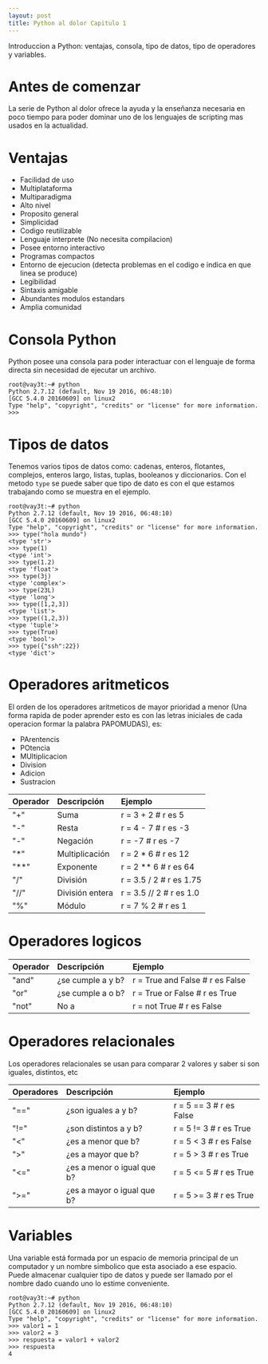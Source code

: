 ```yaml
---
layout: post
title: Python al dolor Capitulo 1
---
```


Introduccion a Python: ventajas, consola, tipo de datos, tipo de operadores y variables.

# Antes de comenzar
La serie de Python al dolor ofrece la ayuda y la enseñanza necesaria en poco tiempo para poder dominar uno de los lenguajes de scripting mas usados en la actualidad. 

# Ventajas
* Facilidad de uso
* Multiplataforma
* Multiparadigma
* Alto nivel
* Proposito general
* Simplicidad
* Codigo reutilizable
* Lenguaje interprete (No necesita compilacion)
* Posee entorno interactivo
* Programas compactos
* Entorno de ejecucion (detecta problemas en el codigo e indica en que linea se produce)
* Legibilidad
* Sintaxis amigable
* Abundantes modulos estandars
* Amplia comunidad

# Consola Python
Python posee una consola para poder interactuar con el lenguaje de forma directa sin necesidad de ejecutar un archivo.

```
root@vay3t:~# python
Python 2.7.12 (default, Nov 19 2016, 06:48:10) 
[GCC 5.4.0 20160609] on linux2
Type "help", "copyright", "credits" or "license" for more information.
>>> 
```

# Tipos de datos
Tenemos varios tipos de datos como: cadenas, enteros, flotantes, complejos, enteros largo, listas, tuplas, booleanos y diccionarios. Con el metodo `type` se puede saber que tipo de dato es con el que estamos trabajando como se muestra en el ejemplo.

```
root@vay3t:~# python
Python 2.7.12 (default, Nov 19 2016, 06:48:10) 
[GCC 5.4.0 20160609] on linux2
Type "help", "copyright", "credits" or "license" for more information.
>>> type("hola mundo")
<type 'str'>
>>> type(1)
<type 'int'>
>>> type(1.2)
<type 'float'>
>>> type(3j)
<type 'complex'>
>>> type(23L)
<type 'long'>
>>> type([1,2,3])
<type 'list'>
>>> type((1,2,3))
<type 'tuple'>
>>> type(True)
<type 'bool'>
>>> type({"ssh":22})
<type 'dict'>
```


# Operadores aritmeticos
El orden de los operadores aritmeticos de mayor prioridad a menor (Una forma rapida de poder aprender esto es con las letras iniciales de cada operacion formar la palabra PAPOMUDAS), es:

* PArentencis
* POtencia
* MUltiplicacion
* Division
* Adicion
* Sustracion 

| Operador | Descripción | Ejemplo |
|---|:---|:---|
| "+" | Suma | r = 3 + 2 # r es 5 |
| "-" | Resta | r = 4 - 7 # r es -3 |
| "-" | Negación | r = -7 # r es -7 |
| "*" | Multiplicación | r = 2 * 6 # r es 12 |
| "**" | Exponente | r = 2 ** 6 # r es 64 |
| "/" | División | r = 3.5 / 2 # r es 1.75 |
| "//" | División entera | r = 3.5 // 2 # r es 1.0 |
| "%" | Módulo | r = 7 % 2 # r es 1 |

# Operadores logicos

Operador | Descripción | Ejemplo
|---|:---|:---|
"and" | ¿se cumple a y b? | r = True and False # r es False
"or" | ¿se cumple a o b? | r = True or False # r es True
"not" | No a | r = not True # r es False
 
# Operadores relacionales
Los operadores relacionales se usan para comparar 2 valores y saber si son iguales, distintos, etc

Operadores | Descripción | Ejemplo
|---|:---|:---|
"==" | ¿son iguales a y b? | r = 5 == 3 # r es False
"!=" | ¿son distintos a y b? | r = 5 != 3 # r es True
"<" | ¿es a menor que b? | r = 5 < 3 # r es False
">" | ¿es a mayor que b? | r = 5 > 3 # r es True
"<=" | ¿es a menor o igual que b? | r = 5 <= 5 # r es True
">=" | ¿es a mayor o igual que b? | r = 5 >= 3 # r es True

# Variables
Una variable está formada por un espacio de memoria principal de un computador y un nombre simbolico que esta asociado a ese espacio. Puede almacenar cualquier tipo de datos y puede ser llamado por el nombre dado cuando uno lo estime conveniente.

```
root@vay3t:~# python
Python 2.7.12 (default, Nov 19 2016, 06:48:10) 
[GCC 5.4.0 20160609] on linux2
Type "help", "copyright", "credits" or "license" for more information.
>>> valor1 = 1
>>> valor2 = 3
>>> respuesta = valor1 + valor2
>>> respuesta
4
```
